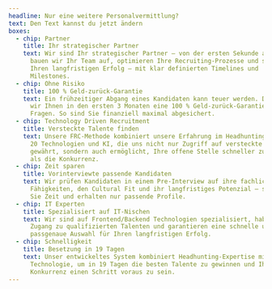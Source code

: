 ```yaml
---
headline: Nur eine weitere Personalvermittlung?
text: Den Text kannst du jetzt ändern
boxes:
  - chip: Partner
    title: Ihr strategischer Partner
    text: Wir sind Ihr strategischer Partner – von der ersten Sekunde an. Gemeinsam
      bauen wir Ihr Team auf, optimieren Ihre Recruiting-Prozesse und sichern
      Ihren langfristigen Erfolg – mit klar definierten Timelines und
      Milestones.
  - chip: Ohne Risiko
    title: 100 % Geld-zurück-Garantie
    text: Ein frühzeitiger Abgang eines Kandidaten kann teuer werden. Daher bieten
      wir Ihnen in den ersten 3 Monaten eine 100 % Geld-zurück-Garantie – ohne
      Fragen. So sind Sie finanziell maximal abgesichert.
  - chip: Technology Driven Recruitment
    title: Versteckte Talente finden
    text: Unsere FRC-Methode kombiniert unsere Erfahrung im Headhunting mit mehr als
      20 Technologien und KI, die uns nicht nur Zugriff auf versteckte Talente
      gewährt, sondern auch ermöglicht, Ihre offene Stelle schneller zu besetzen
      als die Konkurrenz.
  - chip: Zeit sparen
    title: Vorinterviewte passende Kandidaten
    text: Wir prüfen Kandidaten in einem Pre-Interview auf ihre fachlichen
      Fähigkeiten, den Cultural Fit und ihr langfristiges Potenzial – so sparen
      Sie Zeit und erhalten nur passende Profile.
  - chip: IT Experten
    title: Spezialisiert auf IT-Nischen
    text: Wir sind auf Frontend/Backend Technologien spezialisiert, haben exklusiven
      Zugang zu qualifizierten Talenten und garantieren eine schnelle und
      passgenaue Auswahl für Ihren langfristigen Erfolg.
  - chip: Schnelligkeit
    title: Besetzung in 19 Tagen
    text: Unser entwickeltes System kombiniert Headhunting-Expertise mit modernster
      Technologie, um in 19 Tagen die besten Talente zu gewinnen und Ihrer
      Konkurrenz einen Schritt voraus zu sein.
---
```

